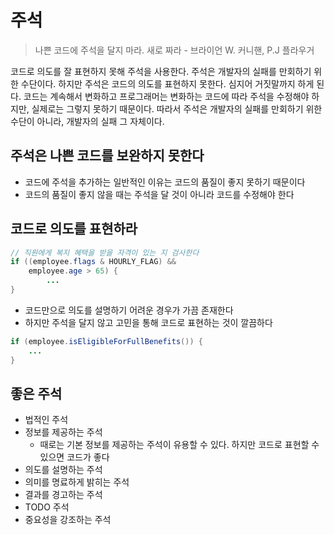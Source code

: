 # 주석
> 나쁜 코드에 주석을 달지 마라. 새로 짜라 - 브라이언 W. 커니핸, P.J 플라우거

코드로 의도를 잘 표현하지 못해 주석을 사용한다. 주석은 개발자의 실패를 만회하기 위한 수단이다. 하지만 주석은 코드의 의도를 표현하지 못한다. 심지어 거짓말까지 하게 된다. 코드는 계속해서 변화하고 프로그래머는 변화하는 코드에 따라 주석을 수정해야 하지만, 실제로는 그렇지 못하기 때문이다. 따라서 주석은 개발자의 실패를 만회하기 위한 수단이 아니라, 개발자의 실패 그 자체이다.

## 주석은 나쁜 코드를 보완하지 못한다
- 코드에 주석을 추가하는 일반적인 이유는 코드의 품질이 좋지 못하기 때문이다
- 코드의 품질이 좋지 않을 때는 주석을 달 것이 아니라 코드를 수정해야 한다

## 코드로 의도를 표현하라
```java 
// 직원에게 복지 혜택을 받을 자격이 있는 지 검사한다
if ((employee.flags & HOURLY_FLAG) &&
    employee.age > 65) {
        ...
}
```
- 코드만으로 의도를 설명하기 어려운 경우가 가끔 존재한다
- 하지만 주석을 달지 않고 고민을 통해 코드로 표현하는 것이 깔끔하다

```java
if (employee.isEligibleForFullBenefits()) {
    ...
}
```

## 좋은 주석
- 법적인 주석
- 정보를 제공하는 주석
  - 때로는 기본 정보를 제공하는 주석이 유용할 수 있다. 하지만 코드로 표현할 수 있으면 코드가 좋다
- 의도를 설명하는 주석
- 의미를 명료하게 밝히는 주석
- 결과를 경고하는 주석
- TODO 주석
- 중요성을 강조하는 주석